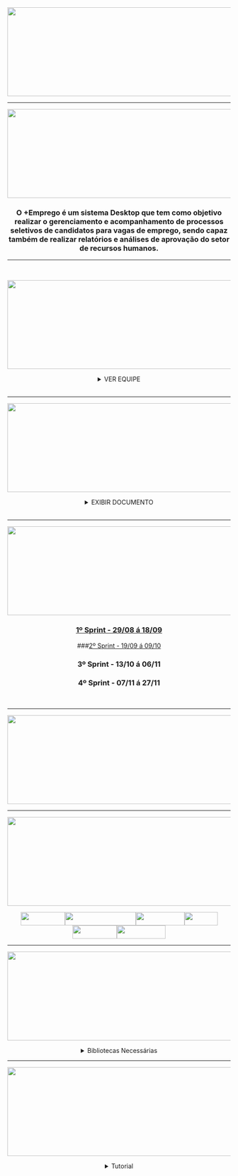 <div align= "center">

<img src = "https://user-images.githubusercontent.com/101594950/190840531-97abdf42-4050-494b-bb74-034fe8fc6424.png" width="1000" height="200" />

<hr>
    
<img src = "https://user-images.githubusercontent.com/101594950/190930234-7267c8d6-4b6e-4482-87f6-97acdac6ff0c.png" width="900" height="200" />

### O +Emprego é um sistema Desktop que tem como objetivo realizar o gerenciamento e acompanhamento de processos seletivos de candidatos para vagas de emprego, sendo capaz também de realizar relatórios e análises de aprovação do setor de recursos humanos.
    
<hr>

<br>

</div>

<div align="center">

<img src = "https://user-images.githubusercontent.com/101594950/190664756-bd1227a3-a84b-420c-8474-a9a14feb1faf.png" width="900" height="200" /> <br>

<details>

<summary> VER EQUIPE  </summary>

<table border="1">
<thead>
    <tr>
          <th>Larissa Souza (Product Owner) <width="100"/th>
           <th>Carlos Torres (Scrum Master) <width="100"/th>
              <th>Davi Gusmão (Dev) <width="100"/th>
                <th>Gabriel Vieira (Dev) <width="100"/th>
                  <th>Gui Santana (Dev) <width="100"/th>            
                    <th>Wallace Honorato (Dev) <width="100"/th>
    </tr>
</thead>
<tbody>
    <tr>
                                           <td><img src="https://user-images.githubusercontent.com/101594950/187515045-cdb6fc23-56c1-45aa-bcfc-c294d9715a2b.jpeg" width="200" height="100" target="_blank"></a> <br> <a href="https://www.linkedin.com/in/larissatsouza" target="_blank"><img src="https://img.shields.io/badge/-LinkedIn-%230077B5?style=for-the-badge&logo=linkedin&logoColor=white" target="_blank"></a> <a href="https://github.com/larissasouz" target="_blank"><img src="https://img.shields.io/badge/GitHub-100000?style=for-the-badge&logo=github&logoColor=white" target="_blank"></a> </td>
        <td><img src="https://user-images.githubusercontent.com/101594950/187515049-324d4bdb-a5e8-4002-8c81-d1adec6044de.jpeg" width="200" height="100" target="_blank"></a> <br> <a href="https://www.linkedin.com/in/carlos-torres-638b13210" target="_blank"><img src="https://img.shields.io/badge/-LinkedIn-%230077B5?style=for-the-badge&logo=linkedin&logoColor=white" target="_blank"></a> <a href="https://github.com/CarlosTorres2305" target="_blank"><img src="https://img.shields.io/badge/GitHub-100000?style=for-the-badge&logo=github&logoColor=white" target="_blank"></a> </td> 
                 <td><img src="https://user-images.githubusercontent.com/101594950/187515046-b434391c-5a2c-4edd-bb6b-7e56596c41ea.jpeg" width="200" height="100" target="_blank"></a> <br> <a href="https://www.linkedin.com/in/davi-gusm%C3%A3o-a09421240" target="_blank"><img src="https://img.shields.io/badge/-LinkedIn-%230077B5?style=for-the-badge&logo=linkedin&logoColor=white" target="_blank"></a> <a href="https://github.com/Davign10" target="_blank"><img src="https://img.shields.io/badge/GitHub-100000?style=for-the-badge&logo=github&logoColor=white" target="_blank"></a> </td>
                <td><img src="https://user-images.githubusercontent.com/101594950/187515048-878e6003-aa0e-4853-a236-8d7bc516f182.jpeg" width="200" height="100" target="_blank"></a> <br> <a href="https://www.linkedin.com/in/gabriel-silva-vieira-79166b208/" target="_blank"><img src="https://img.shields.io/badge/-LinkedIn-%230077B5?style=for-the-badge&logo=linkedin&logoColor=white" target="_blank"></a> <a href="https://github.com/DevBielgrazi" target="_blank"><img src="https://img.shields.io/badge/GitHub-100000?style=for-the-badge&logo=github&logoColor=white" target="_blank"></a> </td>
                <td><img src="https://user-images.githubusercontent.com/101594950/187515051-d1565aa7-326c-4a7b-8496-237c4245fad2.jpeg" width="200" height="100" target="_blank"></a> <br> <a href="https://www.linkedin.com/in/guilherme-santana-696535249" target="_blank"><img src="https://img.shields.io/badge/-LinkedIn-%230077B5?style=for-the-badge&logo=linkedin&logoColor=white" target="_blank"></a> <a href="https://github.com/1SGuilherme" target="_blank"><img src="https://img.shields.io/badge/GitHub-100000?style=for-the-badge&logo=github&logoColor=white" target="_blank"></a> </td>
                                                <td><img src="https://user-images.githubusercontent.com/101594950/187515039-54f418a5-0549-4f57-a40f-993f04a715a4.jpeg" width="200" height="100" target="_blank"></a> <br> <a href="https://www.linkedin.com/in/wallace-honorato-b15a3b1a2" target="_blank"><img src="https://img.shields.io/badge/-LinkedIn-%230077B5?style=for-the-badge&logo=linkedin&logoColor=white" target="_blank"></a> <a href="https://github.com/WallaceHS20" target="_blank"><img src="https://img.shields.io/badge/GitHub-100000?style=for-the-badge&logo=github&logoColor=white" target="_blank"></a> </td>
    </tr>
</tbody>
<tfoot>
</tfoot>
</table>

</summary>

</details>

</div>

<br>

---------------------------------------------------------------------------------------------------------------------------------------------
<div align="center">
 
<img src = "https://user-images.githubusercontent.com/101594950/190662202-6d173216-6a04-4800-a09d-51093e9bebd7.png" width="900" height="200" /> <br>

<div align = "center">

<details>

<summary> EXIBIR DOCUMENTO </summary>

<img src = "https://user-images.githubusercontent.com/101594950/190661690-a1a8cc5c-935d-45f2-a000-52920a9115fa.jpeg" width="600" height="600" /> <br>

</summary>

</div>

<br>

<hr>

</div>
  
</div>

<div align="center">

<img src = "https://user-images.githubusercontent.com/101594950/190663698-1fe9b907-3f5d-41eb-8ddf-7b42bd745816.png" width="900" height="200" /> <br>

### [1º Sprint - 29/08 á 18/09](https://github.com/B1naryDevs/API/tree/dev/1%C2%BA%20Sprint)
###[2º Sprint - 19/09 á 09/10](https://github.com/B1naryDevs/API/tree/dev/2%C2%B0%20Sprint)
### 3º Sprint - 13/10 á 06/11
### 4º Sprint - 07/11 á 27/11

</div>

<br>

<hr>

<img src = "https://user-images.githubusercontent.com/101594950/190708500-d0a1594a-c6d8-47fa-a550-53e8393c87bf.png" width="900" height="200" /> <br>

<hr>

<div align="center">

<img src = "https://user-images.githubusercontent.com/101594950/190707696-035a5f66-af2e-4263-9a20-fdfe3d82695a.png" width="900" height="200" /> <br>

<img src = "https://img.shields.io/badge/figma-%23F24E1E.svg?style=for-the-badge&logo=figma&logoColor=white" width="100" height="30"/><img src = "https://img.shields.io/badge/IntelliJIDEA-000000.svg?style=for-the-badge&logo=intellij-idea&logoColor=white" width="160" height="30"/><img src = "https://img.shields.io/badge/mysql-%2300f.svg?style=for-the-badge&logo=mysql&logoColor=white" width="110" height="30"/><img src = "https://img.shields.io/badge/java-%23ED8B00.svg?style=for-the-badge&logo=java&logoColor=white" width="75" height="30"/><img src = "https://img.shields.io/badge/jira-%230A0FFF.svg?style=for-the-badge&logo=jira&logoColor=white" width="100" height="30"/><img src = "https://img.shields.io/badge/github-%23121011.svg?style=for-the-badge&logo=github&logoColor=white" width="110" height="30"/>

<div align="center">

<hr>

<img src = "https://user-images.githubusercontent.com/101594950/190710873-0920e034-ecd1-4a2b-9e0e-fe3e9cf378ea.png" width="900" height="200" /> <br>

<details>

<summary> Bibliotecas Necessárias </summary>

<br>

#### javafx.base.jar

#### javafx.controls.jar

#### javafx.fxml.jar

#### javafx.graphics.jar

#### javafx.media.jar

#### javafx.swing.jar

#### javafx.web.jar

#### javafx.swt.jar

<br> 

</summary>

</details>

<hr>

</div>

<div align="center">

<img src = "https://user-images.githubusercontent.com/101594950/190707985-46666638-0d53-4c23-8045-37a2055b8a6b.png" width="900" height="200" /> <br>

<details>

<summary> Tutorial </summary><br>

Siga nosso passo a passo e aplique conforme as especificações da sua máquina!

1° Passo:<br> Instale o [Java SE Development Kit 18.0.2](https://www.oracle.com/java/technologies/javase/jdk18-archive-downloads.html)<br>

2° Passo:<br> Instale a IDE [IntelliJ 2022.2.1](https://www.jetbrains.com/pt-br/idea/download/other.html)<br>

3° Passo:<br> Instale o [Scene Builder 18](https://gluonhq.com/products/scene-builder/)<br>

4° Passo:<br> Clone o nosso projeto.<br>

5° Passo:<br> Abra o projeto na IDE.<br>

6° Passo:<br> Instale as [Bibliotecas](https://github.com/B1naryDevs/API/raw/dev/bibliotecas/Libraries.rar) <br>

7° Passo:<br> Execute o projeto com o seguinte caminho: Emprego/src/main/java/com/example/emprego/HelloApplication.java

</div>
